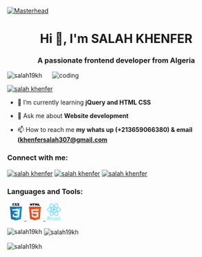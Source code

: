 [![Masterhead](https://th.bing.com/th/id/R.75ea38495d3a5bc0c90316b57f9bbfb5?rik=CKmgcCEhXQE1OA&riu=http%3a%2f%2fwww.pramukhdigital.com%2fwp-content%2fuploads%2f2018%2f07%2fNew-PNC-Animated-Banners.gif&ehk=fs6XGSkrODbDz9LuU2tZgUw5aQd76DxwLvAaGpktUZI%3d&risl=&pid=ImgRaw&r=0)](https://salah19kh.io)
<h1 align="center">Hi 👋, I'm SALAH KHENFER</h1>
<h3 align="center">A passionate frontend developer from Algeria</h3>

<img align="right" src="https://cdn.dribbble.com/users/1162077/screenshots/3848914/programmer.gif" alt="coding" width="400">


<p align="left"> <img src="https://komarev.com/ghpvc/?username=salah19kh&label=Profile%20views&color=0e75b6&style=flat" alt="salah19kh" /> </p>

<p align="left"> <a href="https://twitter.com/salah khenfer" target="blank"><img src="https://img.shields.io/twitter/follow/salah khenfer?logo=twitter&style=for-the-badge" alt="salah khenfer" /></a> </p>

- 🌱 I’m currently learning **jQuery and HTML CSS**

- 💬 Ask me about **Website development**

- 📫 How to reach me **my whats up (+213659066380) & email (khenfersalah307@gmail.com**

<h3 align="left">Connect with me:</h3>
<p align="left">
<a href="https://twitter.com/salah khenfer" target="blank"><img align="center" src="https://raw.githubusercontent.com/rahuldkjain/github-profile-readme-generator/master/src/images/icons/Social/twitter.svg" alt="salah khenfer" height="30" width="40" /></a>
<a href="https://linkedin.com/in/salah khenfer" target="blank"><img align="center" src="https://raw.githubusercontent.com/rahuldkjain/github-profile-readme-generator/master/src/images/icons/Social/linked-in-alt.svg" alt="salah khenfer" height="30" width="40" /></a>
<a href="https://www.instagram.com/salahkhenfer/" target="blank"><img align="center" src="https://raw.githubusercontent.com/rahuldkjain/github-profile-readme-generator/master/src/images/icons/Social/instagram.svg" alt="salah khenfer" height="30" width="40" /></a>
</p>

<h3 align="left">Languages and Tools:</h3>
<p align="left"> <a href="https://www.w3schools.com/css/" target="_blank" rel="noreferrer"> <img src="https://raw.githubusercontent.com/devicons/devicon/master/icons/css3/css3-original-wordmark.svg" alt="css3" width="40" height="40"/> </a> <a href="https://www.w3.org/html/" target="_blank" rel="noreferrer"> <img src="https://raw.githubusercontent.com/devicons/devicon/master/icons/html5/html5-original-wordmark.svg" alt="html5" width="40" height="40"/> </a> <a href="https://reactjs.org/" target="_blank" rel="noreferrer"> <img src="https://raw.githubusercontent.com/devicons/devicon/master/icons/react/react-original-wordmark.svg" alt="react" width="40" height="40"/> </a> </p>

<p><img align="left" src="https://github.com/SALAH19KH" alt="salah19kh" /></p>

<p>&nbsp;<img align="center" src="https://github-readme-stats.vercel.app/api?username=salah19kh&show_icons=true&locale=en" alt="salah19kh" /></p>

<p><img align="center" src="https://github-readme-streak-stats.herokuapp.com/?user=salah19kh&" alt="salah19kh" /></p>
